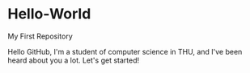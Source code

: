 # Hello-World
My First Repository

Hello GitHub,
I'm a student of computer science in THU, and I've been heard about you a lot. Let's get started! 
